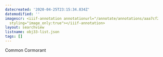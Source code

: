 ```yaml
---
datecreated: '2020-04-25T23:15:34.834Z'
datemodified: ''
imagescr: <iiif-annotation annotationurl="/annotate/annotations/aaa7cf20-874a-11ea-80c8-5254008afee6.json"
  styling="image_only:true"></iiif-annotation>
layout: searchview
listname: obj33-list.json
tags: []
---
```

Common Cormorant